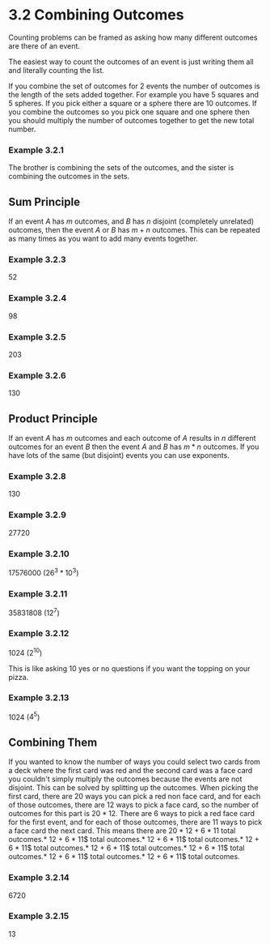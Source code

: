 # 3.2 Combining Outcomes

Counting problems can be framed as asking how many different outcomes are there
of an event.

The easiest way to count the outcomes of an event is just writing them all and
literally counting the list.

If you combine the set of outcomes for 2 events the number of outcomes is the
length of the sets added together. For example you have 5 squares and 5 spheres.
If you pick either a square or a sphere there are 10 outcomes. If you combine
the outcomes so you pick one square and one sphere then you should multiply the
number of outcomes together to get the new total number.

### Example 3.2.1

The brother is combining the sets of the outcomes, and the sister is combining
the outcomes in the sets.

## Sum Principle

If an event $A$ has $m$ outcomes, and $B$ has $n$ disjoint (completely
unrelated) outcomes, then the event $A$ or $B$ has $m + n$ outcomes. This can be
repeated as many times as you want to add many events together.

### Example 3.2.3

52

### Example 3.2.4

98

### Example 3.2.5

203

### Example 3.2.6

130

## Product Principle

If an event $A$ has $m$ outcomes and each outcome of $A$ results in $n$
different outcomes for an event $B$ then the event $A$ and $B$ has $m * n$
outcomes. If you have lots of the same (but disjoint) events you can use
exponents.

### Example 3.2.8

130

### Example 3.2.9

27720

### Example 3.2.10

17576000 ($26^3 * 10^3$)

### Example 3.2.11

35831808 ($12^7$)

### Example 3.2.12

1024 ($2^10$)

This is like asking 10 yes or no questions if you want the topping on your pizza.

### Example 3.2.13

1024 ($4^5$)

## Combining Them

If you wanted to know the number of ways you could select two cards from a deck
where the first card was red and the second card was a face card you couldn't
simply multiply the outcomes because the events are not disjoint. This can be
solved by splitting up the outcomes. When picking the first card, there are 20
ways you can pick a red non face card, and for each of those outcomes, there are
12 ways to pick a face card, so the number of outcomes for this part is $20 *
12$. There are $6$ ways to pick a red face card for the first event, and for
each of those outcomes, there are $11$ ways to pick a face card the next card.
This means there are $20 * 12 + 6 * 11$ total outcomes.* 12 + 6 * 11$ total
outcomes.* 12 + 6 * 11$ total outcomes.* 12 + 6 * 11$ total outcomes.* 12 + 6 *
11$ total outcomes.* 12 + 6 * 11$ total outcomes.* 12 + 6 * 11$ total outcomes.*
12 + 6 * 11$ total outcomes.

### Example 3.2.14

6720

### Example 3.2.15

13
